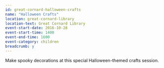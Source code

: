 ```yaml
---
id: great-cornard-halloween-crafts
name: "Halloween Crafts"
location: great-cornard-library
location-text: Great Cornard Library
event-start-date: 2016-10-28
event-start-time: 1400
event-end-time: 1600
event-category: children
breadcrumb: y
---
```

Make spooky decorations at this special Halloween-themed crafts session.
